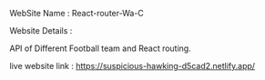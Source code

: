 WebSite Name : React-router-Wa-C


Website Details : 

API of Different Football team and React routing.

live website link : https://suspicious-hawking-d5cad2.netlify.app/
